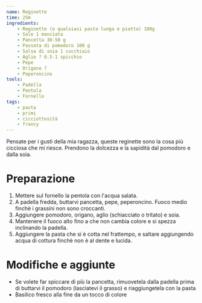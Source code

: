 ```yaml
---
name: Reginette
time: 25m
ingredients:
    - Reginette (o qualsiasi pasta lunga e piatta) 100g
    - Sale 1 manciata
    - Pancetta 30-50 g
    - Passata di pomodoro 100 g
    - Salsa di soia 1 cucchiaio
    - Aglio ? 0.5-1 spicchio
    - Pepe
    - Origano ?
    - Peperoncino
tools:
    - Padella
    - Pentola
    - Fornello
tags:
    - pasta
    - primi
    - cicciottosità
    - francy
---
```

Pensate per i gusti della mia ragazza, queste reginette sono la cosa più cicciosa che mi riesce. Prendono la dolcezza e la sapidità dal pomodoro e dalla soia.

# Preparazione
1. Mettere sul fornello la pentola con l'acqua salata.
2. A padella fredda, buttarvi pancetta, pepe, peperoncino. Fuoco medio finchè i grassini non sono croccanti.
3. Aggiungere pomodoro, origano, aglio (schiacciato o tritato) e soia.
4. Mantenere il fuoco alto fino a che non cambia colore e si spezza inclinando la padella.
5. Aggiungere la pasta che si è cotta nel frattempo, e saltare aggiungendo acqua di cottura finchè non è al dente e lucida.

# Modifiche e aggiunte
- Se volete far spiccare di più la pancetta, rimuovetela dalla padella prima di buttarvi il pomodoro (lasciatevi il grasso) e riaggiungetela con la pasta
- Basilico fresco alla fine da un tocco di colore
